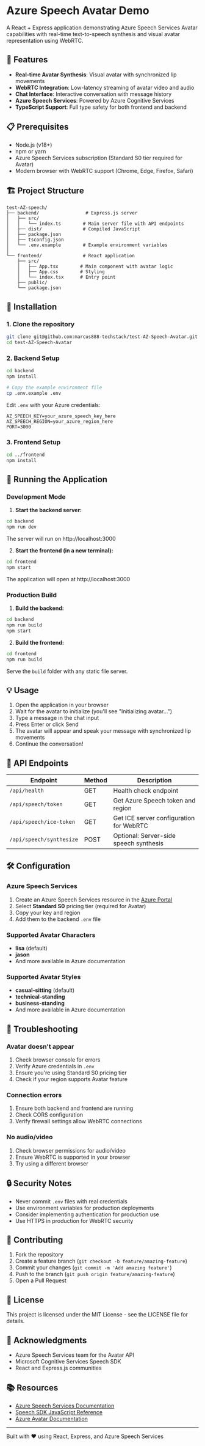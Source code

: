 # Azure Speech Avatar Demo

A React + Express application demonstrating Azure Speech Services Avatar capabilities with real-time text-to-speech synthesis and visual avatar representation using WebRTC.

## 🚀 Features

- **Real-time Avatar Synthesis**: Visual avatar with synchronized lip movements
- **WebRTC Integration**: Low-latency streaming of avatar video and audio
- **Chat Interface**: Interactive conversation with message history
- **Azure Speech Services**: Powered by Azure Cognitive Services
- **TypeScript Support**: Full type safety for both frontend and backend

## 📋 Prerequisites

- Node.js (v18+)
- npm or yarn
- Azure Speech Services subscription (Standard S0 tier required for Avatar)
- Modern browser with WebRTC support (Chrome, Edge, Firefox, Safari)

## 🏗️ Project Structure

```
test-AZ-speech/
├── backend/                 # Express.js server
│   ├── src/
│   │   └── index.ts        # Main server file with API endpoints
│   ├── dist/               # Compiled JavaScript
│   ├── package.json
│   ├── tsconfig.json
│   └── .env.example        # Example environment variables
│
└── frontend/               # React application
    ├── src/
    │   ├── App.tsx        # Main component with avatar logic
    │   ├── App.css        # Styling
    │   └── index.tsx      # Entry point
    ├── public/
    └── package.json
```

## 🔧 Installation

### 1. Clone the repository

```bash
git clone git@github.com:marcus888-techstack/test-AZ-Speech-Avatar.git
cd test-AZ-Speech-Avatar
```

### 2. Backend Setup

```bash
cd backend
npm install

# Copy the example environment file
cp .env.example .env
```

Edit `.env` with your Azure credentials:
```env
AZ_SPEECH_KEY=your_azure_speech_key_here
AZ_SPEECH_REGION=your_azure_region_here
PORT=3000
```

### 3. Frontend Setup

```bash
cd ../frontend
npm install
```

## 🚀 Running the Application

### Development Mode

1. **Start the backend server:**
```bash
cd backend
npm run dev
```
The server will run on http://localhost:3000

2. **Start the frontend (in a new terminal):**
```bash
cd frontend
npm start
```
The application will open at http://localhost:3000

### Production Build

1. **Build the backend:**
```bash
cd backend
npm run build
npm start
```

2. **Build the frontend:**
```bash
cd frontend
npm run build
```
Serve the `build` folder with any static file server.

## 💡 Usage

1. Open the application in your browser
2. Wait for the avatar to initialize (you'll see "Initializing avatar...")
3. Type a message in the chat input
4. Press Enter or click Send
5. The avatar will appear and speak your message with synchronized lip movements
6. Continue the conversation!

## 🔌 API Endpoints

| Endpoint | Method | Description |
|----------|--------|-------------|
| `/api/health` | GET | Health check endpoint |
| `/api/speech/token` | GET | Get Azure Speech token and region |
| `/api/speech/ice-token` | GET | Get ICE server configuration for WebRTC |
| `/api/speech/synthesize` | POST | Optional: Server-side speech synthesis |

## 🛠️ Configuration

### Azure Speech Services

1. Create an Azure Speech Services resource in the [Azure Portal](https://portal.azure.com)
2. Select **Standard S0** pricing tier (required for Avatar)
3. Copy your key and region
4. Add them to the backend `.env` file

### Supported Avatar Characters

- **lisa** (default)
- **jason**
- And more available in Azure documentation

### Supported Avatar Styles

- **casual-sitting** (default)
- **technical-standing**
- **business-standing**
- And more available in Azure documentation

## 🐛 Troubleshooting

### Avatar doesn't appear

1. Check browser console for errors
2. Verify Azure credentials in `.env`
3. Ensure you're using Standard S0 pricing tier
4. Check if your region supports Avatar feature

### Connection errors

1. Ensure both backend and frontend are running
2. Check CORS configuration
3. Verify firewall settings allow WebRTC connections

### No audio/video

1. Check browser permissions for audio/video
2. Ensure WebRTC is supported in your browser
3. Try using a different browser

## 🔒 Security Notes

- Never commit `.env` files with real credentials
- Use environment variables for production deployments
- Consider implementing authentication for production use
- Use HTTPS in production for WebRTC security

## 🤝 Contributing

1. Fork the repository
2. Create a feature branch (`git checkout -b feature/amazing-feature`)
3. Commit your changes (`git commit -m 'Add amazing feature'`)
4. Push to the branch (`git push origin feature/amazing-feature`)
5. Open a Pull Request

## 📝 License

This project is licensed under the MIT License - see the LICENSE file for details.

## 🙏 Acknowledgments

- Azure Speech Services team for the Avatar API
- Microsoft Cognitive Services Speech SDK
- React and Express.js communities

## 📚 Resources

- [Azure Speech Services Documentation](https://docs.microsoft.com/azure/cognitive-services/speech-service/)
- [Speech SDK JavaScript Reference](https://docs.microsoft.com/javascript/api/microsoft-cognitiveservices-speech-sdk/)
- [Azure Avatar Documentation](https://docs.microsoft.com/azure/cognitive-services/speech-service/text-to-speech-avatar)

---

Built with ❤️ using React, Express, and Azure Speech Services